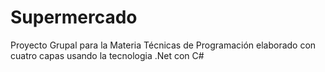 # Supermercado
Proyecto Grupal para la Materia Técnicas de Programación elaborado con cuatro capas usando la tecnologia .Net con C# 
